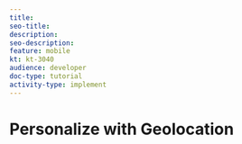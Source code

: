 ```yaml
---
title: 
seo-title: 
description: 
seo-description:
feature: mobile
kt: kt-3040
audience: developer
doc-type: tutorial
activity-type: implement
---
```


# Personalize with Geolocation
